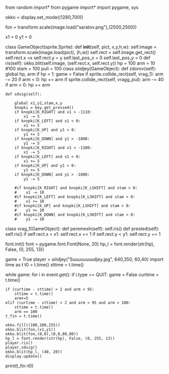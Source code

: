 from random import*
from pygame import*
import pygame, sys


okko = display.set_mode((1280,700))


fon = transform.scale(image.load("saratov.png"),(2500,2500))

x1 = 0
y1 = 0

class GameObject(sprite.Sprite):
    def __init__(self, pict, x,y,h,w):
        self.image = transform.scale(image.load(pict), (h,w))
        self.rect = self.image.get_rect()
        self.rect.x =x
        self.rect.y = y
        self.last_pos_x = 0
        self.last_pos_y = 0
    def ris(self):
        okko.blit(self.image, (self.rect.x, self.rect.y))
hp = 100
arm = 10 #100
stam = 100
puli = 100
class siiidjey(GameObject):
    def zdorov(self):
        global hp, arm
        if hp < 1:
            game = False
        if sprite.collide_rect(self, vrag_1):
            arm -= 20
            if arm < 0:
                hp += arm
        if sprite.collide_rect(self, vragg_pul):
            arm -= 40
            if arm < 0:
                hp += arm

    def sdvig(self):
        
        global x1,y1,stam,x,y
        knopki = key.get_pressed()
        if knopki[K_RIGHT] and x1 > -1110:
            x1 -= 5
        if knopki[K_LEFT] and x1 < 0:
            x1 += 5
        if knopki[K_UP] and y1 < 0:
            y1 += 5
        if knopki[K_DOWN] and y1 > -1800:
            y1 -= 5
        if knopki[K_RIGHT] and x1 < -1100:
            x1 -= 5
        if knopki[K_LEFT] and x1 < 0:
            x1 += 5
        if knopki[K_UP] and y1 < 0:
            y1 += 5
        if knopki[K_DOWN] and y1 > -1800:
            y1 -= 5

        #if knopki[K_RIGHT] and knopki[K_LSHIFT] and stam > 0:
        #    x1 -= 10
        #if knopki[K_LEFT] and knopki[K_LSHIFT] and stam > 0:
        #    x1 += 10
        #if knopki[K_UP] and knopki[K_LSHIFT] and stam > 0:
        #    y1 += 10
        #if knopki[K_DOWN] and knopki[K_LSHIFT] and stam > 0:
        #    y1 -= 10
class vrag_1(GameObject):
    def peremesh(self):
        self.ris() 
    def presled(self):
        self.ris()
        if self.rect.x < x1:
            self.rect.x += 1
        if self.rect.y < y1:
            self.rect.y += 1

font.init()
font = pygame.font.Font(None, 20)
hp_l = font.render(str(hp), False, (0, 255, 13))

game = True
player  = siiidjey("Suuuuuuuudjey.jpg", 640,350, 60,40) 
import time as t
t0 = t.time()
sttime = t.time()

    
while game:
    for i in event.get():
        if i.type == QUIT:
            game = False
    curtime = t.time()
    
    if (curtime - sttime) > 2 and arm < 95:
        sttime = t.time()
        arm+=5
    elif (curtime - sttime) > 2 and arm < 95 and arm > 100:
        sttime = t.time()
        arm == 100
    t_fin = t.time()
    
    okko.fill((100,100,255))
    okko.blit(fon,(x1,y1))
    okko.blit(fon,(0,0),(0,0,80,80))
    hp_l = font.render(str(hp), False, (0, 255, 13))
    player.ris()
    player.sdvig()
    okko.blit(hp_l, (40, 20))
    display.update()
print(t_fin-t0)
